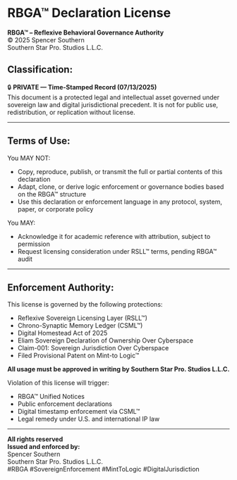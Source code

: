 # RBGA™ Declaration License

**RBGA™ – Reflexive Behavioral Governance Authority**  
© 2025 Spencer Southern  
Southern Star Pro. Studios L.L.C.

## Classification:
🔒 **PRIVATE — Time-Stamped Record (07/13/2025)**  
This document is a protected legal and intellectual asset governed under sovereign law and digital jurisdictional precedent. It is not for public use, redistribution, or replication without license.

---

## Terms of Use:

You MAY NOT:
- Copy, reproduce, publish, or transmit the full or partial contents of this declaration
- Adapt, clone, or derive logic enforcement or governance bodies based on the RBGA™ structure
- Use this declaration or enforcement language in any protocol, system, paper, or corporate policy

You MAY:
- Acknowledge it for academic reference with attribution, subject to permission
- Request licensing consideration under RSLL™ terms, pending RBGA™ audit

---

## Enforcement Authority:

This license is governed by the following protections:
- Reflexive Sovereign Licensing Layer (RSLL™)
- Chrono-Synaptic Memory Ledger (CSML™)
- Digital Homestead Act of 2025
- Eliam Sovereign Declaration of Ownership Over Cyberspace
- Claim-001: Sovereign Jurisdiction Over Cyberspace
- Filed Provisional Patent on Mint-to Logic™

**All usage must be approved in writing by Southern Star Pro. Studios L.L.C.**

Violation of this license will trigger:
- RBGA™ Unified Notices  
- Public enforcement declarations  
- Digital timestamp enforcement via CSML™  
- Legal remedy under U.S. and international IP law

---

**All rights reserved**  
**Issued and enforced by:**  
Spencer Southern  
Southern Star Pro. Studios L.L.C.  
#RBGA #SovereignEnforcement #MintToLogic #DigitalJurisdiction
